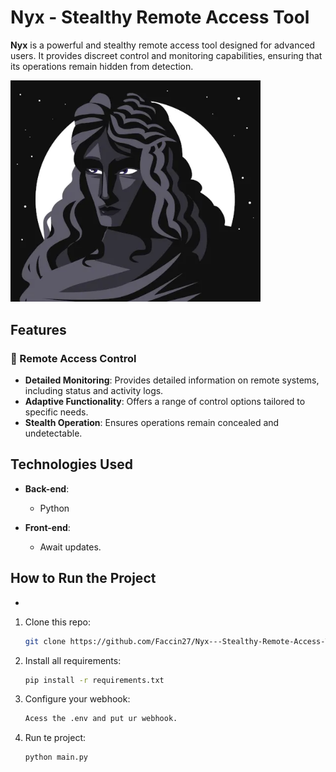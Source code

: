 # Nyx - Stealthy Remote Access Tool

**Nyx** is a powerful and stealthy remote access tool designed for advanced users. It provides discreet control and monitoring capabilities, ensuring that its operations remain hidden from detection.

<img src="./assets/images/image.png" alt="logo" width="400"/>

## Features

### 👤 Remote Access Control

- **Detailed Monitoring**: Provides detailed information on remote systems, including status and activity logs.
- **Adaptive Functionality**: Offers a range of control options tailored to specific needs.
- **Stealth Operation**: Ensures operations remain concealed and undetectable.

## Technologies Used

- **Back-end**:

  - Python

- **Front-end**:
  - Await updates.

## How to Run the Project

-

1. Clone this repo:

   ```bash
   git clone https://github.com/Faccin27/Nyx---Stealthy-Remote-Access-Tool-RAT
   ```

2. Install all requirements:

   ```bash
   pip install -r requirements.txt
   ```

3. Configure your webhook:

   ```bash
   Acess the .env and put ur webhook.
   ```

4. Run te project:
   ```
   python main.py
   ```
